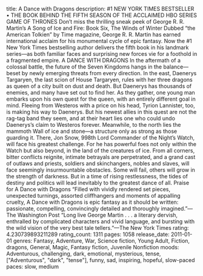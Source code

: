 title: A Dance with Dragons
description: #1 NEW YORK TIMES BESTSELLER • THE BOOK BEHIND THE FIFTH SEASON OF THE ACCLAIMED HBO SERIES GAME OF THRONES Don’t miss the thrilling sneak peek of George R. R. Martin’s A Song of Ice and Fire: Book Six, The Winds of Winter Dubbed “the American Tolkien” by Time magazine, George R. R. Martin has earned international acclaim for his monumental cycle of epic fantasy. Now the #1 New York Times bestselling author delivers the fifth book in his landmark series—as both familiar faces and surprising new forces vie for a foothold in a fragmented empire. A DANCE WITH DRAGONS In the aftermath of a colossal battle, the future of the Seven Kingdoms hangs in the balance—beset by newly emerging threats from every direction. In the east, Daenerys Targaryen, the last scion of House Targaryen, rules with her three dragons as queen of a city built on dust and death. But Daenerys has thousands of enemies, and many have set out to find her. As they gather, one young man embarks upon his own quest for the queen, with an entirely different goal in mind. Fleeing from Westeros with a price on his head, Tyrion Lannister, too, is making his way to Daenerys. But his newest allies in this quest are not the rag-tag band they seem, and at their heart lies one who could undo Daenerys’s claim to Westeros forever. Meanwhile, to the north lies the mammoth Wall of ice and stone—a structure only as strong as those guarding it. There, Jon Snow, 998th Lord Commander of the Night’s Watch, will face his greatest challenge. For he has powerful foes not only within the Watch but also beyond, in the land of the creatures of ice. From all corners, bitter conflicts reignite, intimate betrayals are perpetrated, and a grand cast of outlaws and priests, soldiers and skinchangers, nobles and slaves, will face seemingly insurmountable obstacles. Some will fail, others will grow in the strength of darkness. But in a time of rising restlessness, the tides of destiny and politics will lead inevitably to the greatest dance of all. Praise for A Dance with Dragons “Filled with vividly rendered set pieces, unexpected turnings, assorted cliffhangers and moments of appalling cruelty, A Dance with Dragons is epic fantasy as it should be written: passionate, compelling, convincingly detailed and thoroughly imagined.”—The Washington Post “Long live George Martin . . . a literary dervish, enthralled by complicated characters and vivid language, and bursting with the wild vision of the very best tale tellers.”—The New York Times
rating: 4.230739893211289
rating_count: 1311
pages: 1058
release_date: 2011-01-01
genres: Fantasy, Adventure, War, Science fiction, Young Adult, Fiction, dragons, General, Magic, Fantasy fiction, Juvenile Nonfiction
moods: Adventurous, challenging, dark, emotional, mysterious, tense, ["Adventurous", "dark", "tense"], funny, sad, inspiring, hopeful, slow-paced
paces: slow, medium